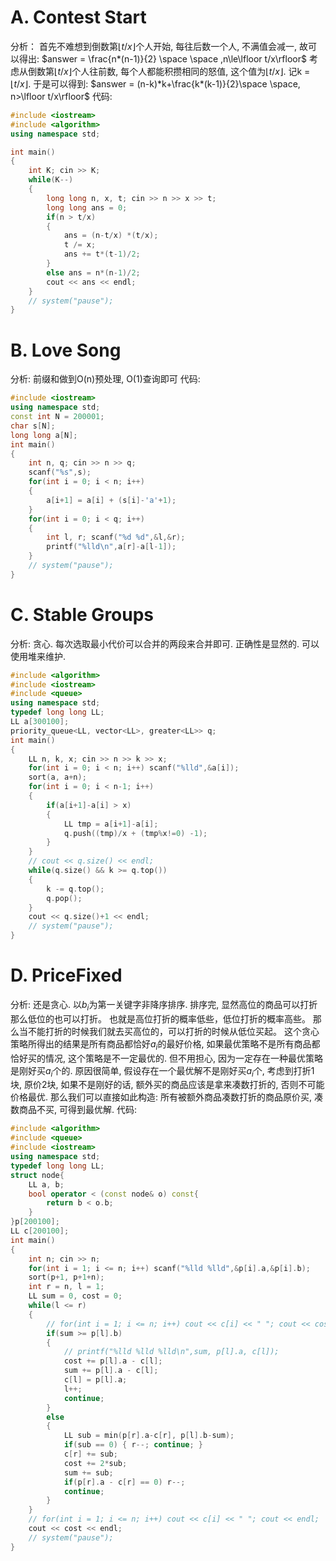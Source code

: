 # A. Contest Start
分析：
首先不难想到倒数第$\lfloor t/x\rfloor$个人开始, 每往后数一个人, 不满值会减一, 故可以得出:
$answer = \frac{n*(n-1)}{2} \space \space ,n\le\lfloor t/x\rfloor$
考虑从倒数第$\lfloor t/x\rfloor$个人往前数, 每个人都能积攒相同的怒值, 这个值为$\lfloor t/x\rfloor$.
记k = $\lfloor t/x\rfloor$. 于是可以得到:
$answer = (n-k)*k+\frac{k*(k-1)}{2}\space \space, n>\lfloor t/x\rfloor$
代码:
```cpp
#include <iostream>
#include <algorithm>
using namespace std;

int main()
{
    int K; cin >> K;
    while(K--)
    {
        long long n, x, t; cin >> n >> x >> t;
        long long ans = 0;
        if(n > t/x) 
        {
            ans = (n-t/x) *(t/x);
            t /= x;
            ans += t*(t-1)/2;    
        }    
        else ans = n*(n-1)/2;
        cout << ans << endl;
    }
    // system("pause");
}
```
# B. Love Song
分析:
前缀和做到O(n)预处理, O(1)查询即可
代码:
```cpp
#include <iostream>
using namespace std;
const int N = 200001;
char s[N];
long long a[N];
int main()
{
    int n, q; cin >> n >> q;
    scanf("%s",s);
    for(int i = 0; i < n; i++)
    {
        a[i+1] = a[i] + (s[i]-'a'+1);
    }
    for(int i = 0; i < q; i++)
    {
        int l, r; scanf("%d %d",&l,&r);
        printf("%lld\n",a[r]-a[l-1]);
    }
    // system("pause");
}
```
# C. Stable Groups
分析:
贪心.
每次选取最小代价可以合并的两段来合并即可.  正确性是显然的.
可以使用堆来维护.
```cpp
#include <algorithm>
#include <iostream>
#include <queue>
using namespace std;
typedef long long LL;
LL a[300100];
priority_queue<LL, vector<LL>, greater<LL>> q;
int main()
{
    LL n, k, x; cin >> n >> k >> x;
    for(int i = 0; i < n; i++) scanf("%lld",&a[i]);
    sort(a, a+n);
    for(int i = 0; i < n-1; i++)
    {
        if(a[i+1]-a[i] > x) 
        {
            LL tmp = a[i+1]-a[i];
            q.push((tmp)/x + (tmp%x!=0) -1);
        }
    }
    // cout << q.size() << endl;
    while(q.size() && k >= q.top())
    {
        k -= q.top();
        q.pop();
    }
    cout << q.size()+1 << endl;
    // system("pause");
}
```
# D. PriceFixed
分析: 
还是贪心.
以${b_i}$为第一关键字非降序排序.
排序完, 显然高位的商品可以打折 那么低位的也可以打折。
也就是高位打折的概率低些，低位打折的概率高些。
那么当不能打折的时候我们就去买高位的，可以打折的时候从低位买起。
这个贪心策略所得出的结果是所有商品都恰好$a_i$的最好价格, 如果最优策略不是所有商品都恰好买的情况, 这个策略是不一定最优的.
但不用担心, 因为一定存在一种最优策略是刚好买$a_i$个的.
原因很简单, 假设存在一个最优解不是刚好买$a_i$个, 考虑到打折1块, 原价2块, 如果不是刚好的话,  额外买的商品应该是拿来凑数打折的, 否则不可能价格最优. 那么我们可以直接如此构造: 所有被额外商品凑数打折的商品原价买, 凑数商品不买, 可得到最优解.
代码:
```cpp
#include <algorithm>
#include <queue>
#include <iostream>
using namespace std;
typedef long long LL;
struct node{
    LL a, b;
    bool operator < (const node& o) const{
        return b < o.b;
    }
}p[200100];
LL c[200100];
int main()
{
    int n; cin >> n;
    for(int i = 1; i <= n; i++) scanf("%lld %lld",&p[i].a,&p[i].b);
    sort(p+1, p+1+n);
    int r = n, l = 1;
    LL sum = 0, cost = 0;
    while(l <= r)
    {
        // for(int i = 1; i <= n; i++) cout << c[i] << " "; cout << cost << ":" << sum << endl;
        if(sum >= p[l].b)
        {
            // printf("%lld %lld %lld\n",sum, p[l].a, c[l]);
            cost += p[l].a - c[l];
            sum += p[l].a - c[l];
            c[l] = p[l].a;
            l++;
            continue;
        }
        else
        {
            LL sub = min(p[r].a-c[r], p[l].b-sum);
            if(sub == 0) { r--; continue; }
            c[r] += sub;
            cost += 2*sub;
            sum += sub;
            if(p[r].a - c[r] == 0) r--; 
            continue;
        }
    }
    // for(int i = 1; i <= n; i++) cout << c[i] << " "; cout << endl;
    cout << cost << endl;
    // system("pause");
}
```